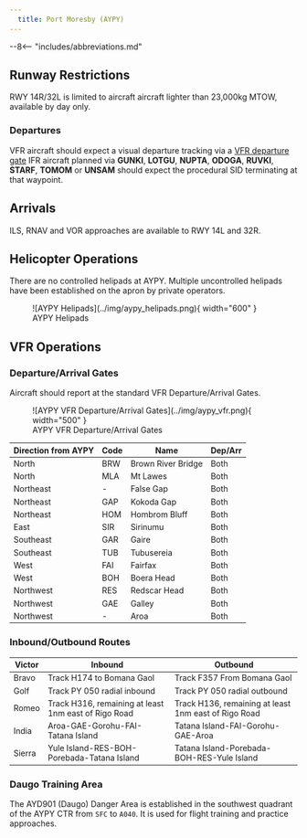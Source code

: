 ```yaml
---
  title: Port Moresby (AYPY)
---
```


--8<-- "includes/abbreviations.md"

## Runway Restrictions
RWY 14R/32L is limited to aircraft aircraft lighter than 23,000kg MTOW, available by day only. 

### Departures
VFR aircraft should expect a visual departure tracking via a [VFR departure gate](#departurearrival-gates.
)
IFR aircraft planned via **GUNKI**, **LOTGU**, **NUPTA**, **ODOGA**, **RUVKI**, **STARF**, **TOMOM** or **UNSAM** should expect the procedural SID terminating at that waypoint.

## Arrivals
ILS, RNAV and VOR approaches are available to RWY 14L and 32R.

## Helicopter Operations
There are no controlled helipads at AYPY. Multiple uncontrolled helipads have been established on the apron by private operators.

<figure markdown>
![AYPY Helipads](../img/aypy_helipads.png){ width="600" }
  <figcaption>AYPY Helipads</figcaption>
</figure>

## VFR Operations
### Departure/Arrival Gates
Aircraft should report at the standard VFR Departure/Arrival Gates.

<figure markdown>
![AYPY VFR Departure/Arrival Gates](../img/aypy_vfr.png){ width="500" }
  <figcaption>AYPY VFR Departure/Arrival Gates</figcaption>
</figure>

| Direction from AYPY | Code | Name | Dep/Arr |
| ------------------- | ---- | ---- | ------- |
| North | BRW | Brown River Bridge | Both |
| North | MLA | Mt Lawes | Both |
| Northeast | - | False Gap | Both |
| Northeast | GAP | Kokoda Gap | Both |
| Northeast | HOM | Hombrom Bluff | Both |
| East | SIR | Sirinumu | Both |
| Southeast | GAR | Gaire | Both |
| Southeast | TUB | Tubusereia | Both |
| West | FAI | Fairfax | Both |
| West | BOH | Boera Head | Both |
| Northwest | RES | Redscar Head | Both |
| Northwest | GAE | Galley | Both |
| Northwest | - | Aroa | Both |

### Inbound/Outbound Routes
| Victor | Inbound | Outbound |
| ------ | ------- | -------- |
| Bravo | Track H174 to Bomana Gaol | Track F357 From Bomana Gaol |
| Golf | Track PY 050 radial inbound | Track PY 050 radial outbound |
| Romeo | Track H316, remaining at least 1nm east of Rigo Road | Track H136, remaining at least 1nm east of Rigo Road |
| India | Aroa-GAE-Gorohu-FAI-Tatana Island | Tatana Island-FAI-Gorohu-GAE-Aroa |
| Sierra | Yule Island-RES-BOH-Porebada-Tatana Island | Tatana Island-Porebada-BOH-RES-Yule Island |

### Daugo Training Area
The AYD901 (Daugo) Danger Area is established in the southwest quadrant of the AYPY CTR from `SFC` to `A040`. It is used for flight training and practice approaches.